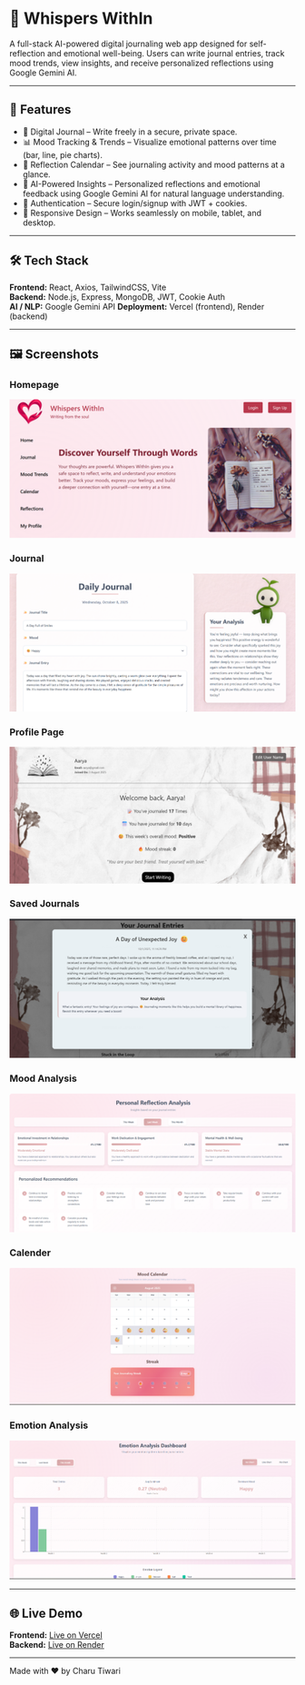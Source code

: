 # 🌸 Whispers WithIn

A full-stack AI-powered digital journaling web app designed for self-reflection and emotional well-being. Users can write journal entries, track mood trends, view insights, and receive personalized reflections using Google Gemini AI.

---

## 🚀 Features

- 📝 Digital Journal – Write freely in a secure, private space.
- 📊 Mood Tracking & Trends – Visualize emotional patterns over time (bar, line, pie charts).
- 📅 Reflection Calendar – See journaling activity and mood patterns at a glance.
- 🤖 AI-Powered Insights – Personalized reflections and emotional feedback using Google Gemini AI for natural language understanding.
- 🔐 Authentication – Secure login/signup with JWT + cookies.
- 📱 Responsive Design – Works seamlessly on mobile, tablet, and desktop.

---

## 🛠️ Tech Stack

**Frontend:** React, Axios, TailwindCSS, Vite  
**Backend:** Node.js, Express, MongoDB, JWT, Cookie Auth  
**AI / NLP:** Google Gemini API
**Deployment:** Vercel (frontend), Render (backend)

---

## 🖼️ Screenshots

### Homepage
![Homepage](./screenshots/homepage.png)

### Journal
![Journal](./screenshots/entry.png)

### Profile Page
![Profile](./screenshots/profilepage.png)

### Saved Journals
![SavedEntries](./screenshots/journal.png)

### Mood Analysis
![MoodAnalysis](./screenshots/mood.png)

### Calender
![Calender](./screenshots/calender.png)

### Emotion Analysis
![EmotionAnalysis](./screenshots/emotions.png)


---


## 🌐 Live Demo

**Frontend:** [Live on Vercel](https://project-journal-eight.vercel.app/)  
**Backend:** [Live on Render](https://project-journal-nrgb.onrender.com)

---


Made with ❤️ by Charu Tiwari
